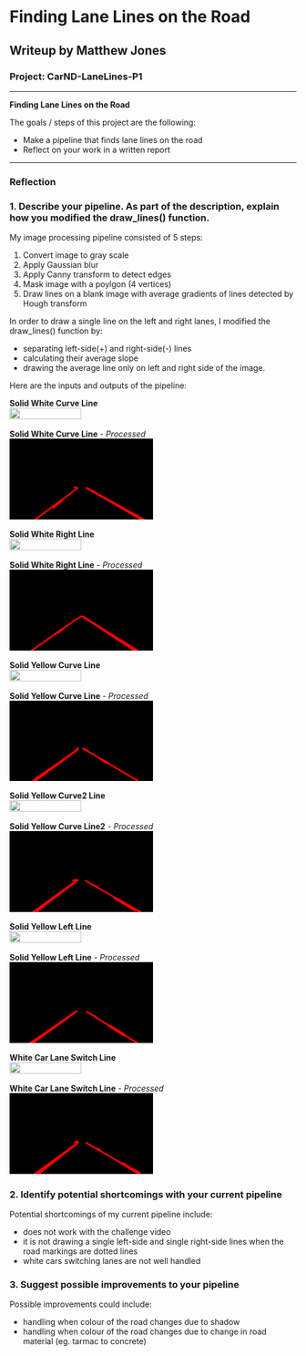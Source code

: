 # **Finding Lane Lines on the Road**

## Writeup by Matthew Jones

### Project: CarND-LaneLines-P1

---

**Finding Lane Lines on the Road**

The goals / steps of this project are the following:
* Make a pipeline that finds lane lines on the road
* Reflect on your work in a written report


[//]: # (Image References)

---

### Reflection

### 1. Describe your pipeline. As part of the description, explain how you modified the draw_lines() function.

My image processing pipeline consisted of 5 steps:
 1. Convert image to gray scale
 2. Apply Gaussian blur
 3. Apply Canny transform to detect edges
 4. Mask image with a poylgon (4 vertices)
 5. Draw lines on a blank image with average gradients of lines detected by Hough transform

In order to draw a single line on the left and right lanes, I modified the draw_lines() function by:
 * separating left-side(+) and right-side(-) lines
 * calculating their average slope
 * drawing the average line only on left and right side of the image.

Here are the inputs and outputs of the pipeline:

**Solid White Curve Line**
<br/>
<img src="./test_images/solidWhiteCurve.jpg" width=50% height=50%>

**Solid White Curve Line** - _Processed_
<br/>
<img src="./test_images_output/solidWhiteCurveprocessed.png" width=50% height=50%>

**Solid White Right Line**
<br/>
<img src="./test_images/solidWhiteRight.jpg" width=50% height=50%>

**Solid White Right Line** - _Processed_
<br/>
<img src="./test_images_output/solidWhiteRightprocessed.png" width=50% height=50%>

**Solid Yellow Curve Line**
<br/>
<img src="./test_images/solidYellowCurve.jpg" width=50% height=50%>

**Solid Yellow Curve Line** - _Processed_
<br/>
<img src="./test_images_output/solidYellowCurveprocessed.png" width=50% height=50%>

**Solid Yellow Curve2 Line**
<br/>
<img src="./test_images/solidYellowCurve2.jpg" width=50% height=50%>

**Solid Yellow Curve Line2** - _Processed_
<br/>
<img src="./test_images_output/solidYellowCurve2processed.png" width=50% height=50%>

**Solid Yellow Left Line**
<br/>
<img src="./test_images/solidYellowLeft.jpg" width=50% height=50%>

**Solid Yellow Left Line** - _Processed_
<br/>
<img src="./test_images_output/solidYellowLeftprocessed.png" width=50% height=50%>

**White Car Lane Switch Line**
<br/>
<img src="./test_images/whiteCarLaneSwitch.jpg" width=50% height=50%>

**White Car Lane Switch Line** - _Processed_
<br/>
<img src="./test_images_output/whiteCarLaneSwitchprocessed.png" width=50% height=50%>


### 2. Identify potential shortcomings with your current pipeline

Potential shortcomings of my current pipeline include:
 * does not work with the challenge video
 * it is not drawing a single left-side and single right-side lines when the road markings are dotted lines
 * white cars switching lanes are not well handled


### 3. Suggest possible improvements to your pipeline

Possible improvements could include:
 * handling when colour of the road changes due to shadow
 * handling when colour of the road changes due to change in road material (eg. tarmac to concrete)
